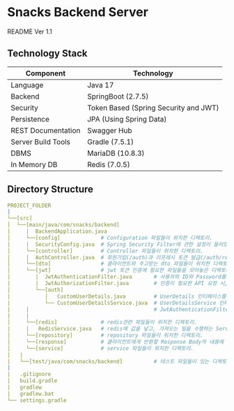 # Snacks Backend Server
README Ver 1.1 
## Technology Stack
| Component	| Technology |
|-----------|-----------|
| Language | Java 17 |
| Backend | SpringBoot (2.7.5) |
| Security | Token Based (Spring Security and JWT) |
| Persistence | JPA (Using Spring Data) |
| REST Documentation | Swagger Hub |
| Server Build Tools | Gradle (7.5.1) |
| DBMS | MariaDB (10.8.3) |
| In Memory DB	| Redis (7.0.5) |

## Directory Structure
```yaml
PROJECT_FOLDER
|
└──[src]      
│  └──[main/java/com/snacks/backend]     
|     |  BackendApplication.java   
│     └──[config]             # Configuration 파일들이 위치한 디렉토리.
|     |  SecurityConfig.java  # Spring Security Filter에 관한 설정이 들어있는 파일.
│     └──[controller]         # Controller 파일들이 위치한 디렉토리.
|     |  AuthController.java  # 회원가입(/auth)과 리프레시 토큰 발급(/auth/refresh) API가 위치한 Controller.
│     └──[dto]                # 클라이언트와 주고받는 dto 파일들이 위치한 디렉토리.
│     └──[jwt]                # jwt 토큰 인증에 필요한 파일들을 모아놓은 디렉토리.
|        |  JwtAuthenticationFilter.java       # 사용자의 ID와 Password를 받아 로그인을 수행하고 jwt토큰을 반환하는 파일.
|        |  JwtAuthorizationFilter.java        # 인증이 필요한 API 요청 시, 사용자의 요청에서 토큰을 가져와 인증을 수행하는 파일.
│        └──[auth]
|           |   CustomUserDetails.java         # UserDetails 인터페이스를 상속받은 클래스, 사용자의 인증 정보 저장에 사용된다.
|           └── CustomUserDetailsService.java  # UserDetailsService 인터페이스를 상속받은 클래스,
|     |                                        # JwtAuthenticationFilter에서 넘겨준 사용자의 ID와 Password를 이용하여 DB에서 이를 조회하는 역할을 한다.
|     |
│     └──[redis]              # redis관련 파일들이 위치한 디렉토리.
|     |   RedisService.java   # redis에 값을 넣고, 가져오는 일을 수행하는 Service 파일.      
│     └──[repository]         # repository 파일들이 위치한 디렉토리.
│     └──[response]           # 클라이언트에게 반환할 Response Body의 내용에 넣을 데이터 양식을 관리하는 파일들이 위치한 디렉토리. 
│     └──[service]            # service 파일들이 위치한 디렉토리.
|   |
|   └──[test/java/com/snacks/backend]          # 테스트 파일들이 있는 디렉토리.
|
|   .gitignore
|   build.gradle
|   gradlew
|   gradlew.bat
└── settings.gradle
```
